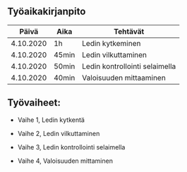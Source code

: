 ## Työaikakirjanpito  
Päivä      | Aika     | Tehtävät  
-----------|----------|------------  
4.10.2020  | 1h | Ledin kytkeminen  
4.10.2020 | 45min | Ledin vilkuttaminen  
4.10.2020 | 50min | Ledin kontrollointi selaimella  
4.10.2020 | 40min | Valoisuuden mittaaminen  

## Työvaiheet:  
  * Vaihe 1, Ledin kytkentä 
  
  * Vaihe 2, Ledin vilkuttaminen  
  * Vaihe 3, Ledin kontrollointi selaimella  
  * Vaihe 4, Valoisuuden mittaminen


